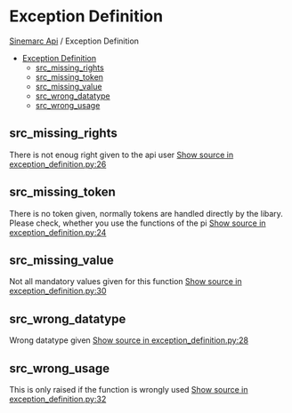 # Exception Definition

[Sinemarc Api](../index.md#sinemarc-api) /
Exception Definition


- [Exception Definition](#exception-definition)
  - [src_missing_rights](#src_missing_rights)
  - [src_missing_token](#src_missing_token)
  - [src_missing_value](#src_missing_value)
  - [src_wrong_datatype](#src_wrong_datatype)
  - [src_wrong_usage](#src_wrong_usage)

## src_missing_rights
There is not enoug right given to the api user
[Show source in exception_definition.py:26](../../../sinemarc_api/lib/exception_definition.py#L26)





## src_missing_token
There is no token given, normally tokens are handled directly by the libary. Please check, whether you use the functions of the pi
[Show source in exception_definition.py:24](../../../sinemarc_api/lib/exception_definition.py#L24)





## src_missing_value
Not all mandatory values given for this function
[Show source in exception_definition.py:30](../../../sinemarc_api/lib/exception_definition.py#L30)




## src_wrong_datatype
Wrong datatype given
[Show source in exception_definition.py:28](../../../sinemarc_api/lib/exception_definition.py#L28)



## src_wrong_usage
This is only raised if the function is wrongly used
[Show source in exception_definition.py:32](../../../sinemarc_api/lib/exception_definition.py#L32)

